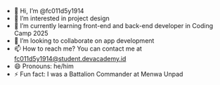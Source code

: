 - 👋 Hi, I’m @fc011d5y1914
- 👀 I’m interested in project design
- 🌱 I’m currently learning front-end and back-end developer in Coding Camp 2025
- 💞️ I’m looking to collaborate on app development
- 📫 How to reach me? You can contact me at fc011d5y1914@student.devacademy.id
- 😄 Pronouns: he/him
- ⚡ Fun fact: I was a Battalion Commander at Menwa Unpad

<!---
fc011d5y1914/fc011d5y1914 is a ✨ special ✨ repository because its `README.md` (this file) appears on your GitHub profile.
You can click the Preview link to take a look at your changes.
--->
